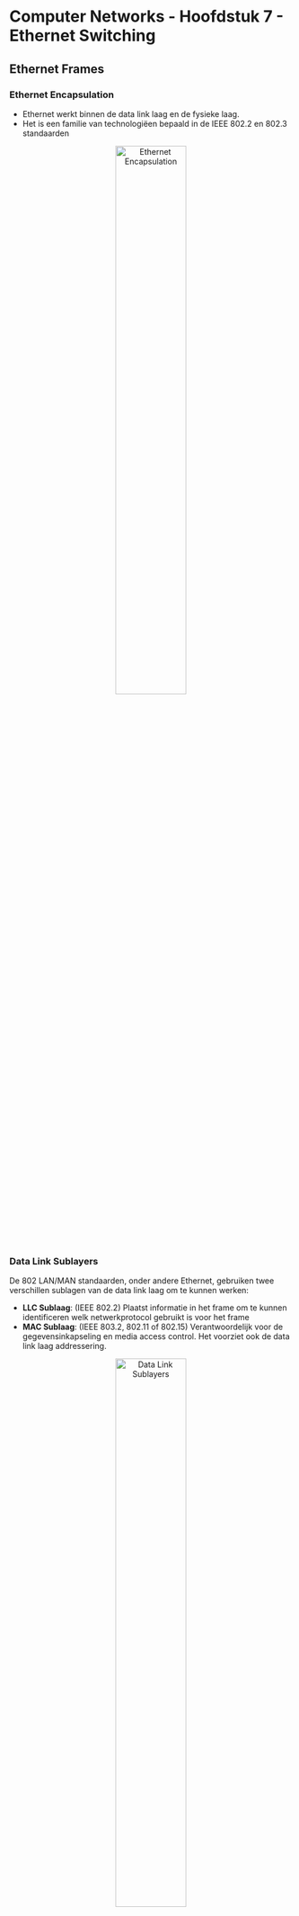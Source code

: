 # Computer Networks - Hoofdstuk 7 - Ethernet Switching

## Ethernet Frames

### Ethernet Encapsulation

- Ethernet werkt binnen de data link laag en de fysieke laag.
- Het is een familie van technologiëen bepaald in de IEEE 802.2 en 802.3 standaarden

<p align='center'><img src='src/ethernet_encapsulation.png' alt='Ethernet Encapsulation' width='50%'></p>

### Data Link Sublayers

De 802 LAN/MAN standaarden, onder andere Ethernet, gebruiken twee verschillen sublagen van de data link laag om te kunnen werken:
- **LLC Sublaag**: (IEEE 802.2) Plaatst informatie in het frame om te kunnen identificeren welk netwerkprotocol gebruikt is voor het frame
- **MAC Sublaag**: (IEEE 803.2, 802.11 of 802.15) Verantwoordelijk voor de gegevensinkapseling en media access control. Het voorziet ook de data link laag addressering. 

<p align='center'><img src='src/ethernet_frames_sublayers.png' alt='Data Link Sublayers' width='50%'></p>

### MAC Sublayer

#### Gegevensinkapseling

IEEE 802.3 gegevensinkapseling bevat:
- **Ethernet frame**: De interne structuur van het Ethernet frame
- **Ethernet Addressing**: Het Ethernet frame bevat zowel het MAC adres van de bron als van de bestemming om het frame van de ene Ethernet NIC naar de andere Ethernet NIC op hetzelfde LAN te leveren.
- **Ethernet Error detection**: Het Ethernet frame bevat een *frame check sequence (FCS)* trailer die gebruikt wordt voor foutdetectie.

#### Media Access

- De IEEE 802.3 MAC sublaag bevat de specificaties voor verschillende Ethernet communicatie standaarden over verschillende type media, zoals koper en fiber.
- Legacy Ethernet gebruikt een bus topologie of hubs, het is een gedeeld, half-duplex medium. Ethernet over a **half-duplex medium** gebruikt een contention-based access method, *carrier sense multiple access/collision detection (CSMA/CD)*
- Ethernet LAN's vandaag gebruiken switches die in full-duplex mode werken. *Full-duplex communicaties met Ethernet switches hebben geen access control dmv. CSMA/CD nodig*

### Ethernet Frame Fields

- De **minimum** grootte van een Ethernet Frame is *64 bytes* en de **maximum** grootte is *1518 bytes*.
- Elk frame kleiner dan 64 bytes wordt aanschouwdt als een **collision fragment** of een **runt frame** en worden automatisch weggegooid. Frames groter dan 1518 bytes worden aanschouwdt als **jumbo** of **baby giant frames**
- *Als de grootte van het frame kleiner is als het minimum of groter als het maximum, dan zal het ontvangende toestel het frame **weggooien***. Weggegooide frames zijn vaak het resultaat van collisions of ongewilde signalen. Ze worden aanzien als **ongeldig**. Jumbo frames worden vaak wel nog ondersteund door de meeste Fast Ethernet en Gigabit Ethernet switches en NIC's.

<p align='center'><img src='src/ethernet_frames_sizes.png' alt='Grootte verdeling Ethernet Frames' width='50%'></p>

## Ethernet MAC Address

- Een **Ethernet MAC address** bestaat uit een 48-bit binaire waarde, uitgedrukt in 12 hexadecimale waarden.
- Deze kunnen weergegeven worden op verschillende hexadecimale notaties; 0x73, 73H, 73<sub>16</sub>

- In een Ethernet LAN zijn alle netwerk toestellen verbonden met hetzelfde gedeelde medium. MAC adressering zorgt ervoor dat de toestellen geïdentificeerd kunnen worden op het niveau van de data link laag van het OSI model.
- Alle MAC adressen zijn uniek voor het Ethernet toestel of de Ethernet interface. Om dit te garanderen moeten alle verkopers die Ethernet toestellen verkopen zich registreren bij de IEEE en krijgen ze een unieke 6 hexadecimale code (24-bit, 3 bytes), nl. **organizationally unique identifier (OUI)**
- Een Ethernet MAC address bestaat uit een 6 hexadecimale vendor OUI gevolgd door een 6 hexadecimale waarde toegewezen door de vendor.


<p align='center'><img src='src/ethernet_mac_hex_value.png' alt='Ethernet MAC Address' width='50%'></p>

### Frame Processing

- Wanneer een toestel een bericht doorstuurd ofer een Ethernet Netwerk zal de Ethernet header een bron en bestemming MAC adres bevatten.
- Wanneer een NIC het Ethernet frame ontvangt, zal het eerst het bestemmings MAC adres onderzoeken om te kijken of dit overeenkomt met het MAC adres dat is opgeslagen in het RAM-geheugen. Als er geen match is wordt het frame weggegooid. Is er een match dan gaan we verder op de OSI-lagen.

>Ethernet NIC's aanvaarden frames met als bestemmings MAC adres een broadcast of een multicast waarvan de host een lid is.

- Elk toestel dat een bron of een bestemming van een Ethernet frame is, zal een Ethernet NIC hebben, en daarom een MAC adres. (workstations, servers, printers, mobiele toestellen, routers)

>[!important]
>Het bestemmings MAC-adres zal eerst staan in het frame (voor juist de controle)

<p align='center'><img src='src/ethernet_frames_processing.png' alt='Ethernet Frame Processing' width='50%'></p>

### Unicast MAC Address

In Ethernet zijn er verschillende MAC adressen die gebruikt worden voor Laag 2 unicast, broadcast en multicast.

- Een **unicast MAC adres** is een uniek adres dat gebruik wordt wanneer een frame verstuurd wordt van een single transmitting device naar een single destination device.
- Het proces dat een bron host gebruikt om te achterhalen welk bestemmings MAC adres bij een IPv4 adres hoort noemen we het **Address Resolution Protocol (ARP)**. Het proces gebruikt om het MAC adres dat bij een IPv6 adres hoort te achterhalen noemen we **Neighbor Discovery (ND)**.

>Het bron MAC adres moet steeds een unicast adres zijn.

<p align='center'><img src='src/ethernet_unicast.png' alt='Ethernet Unicast MAC address' width='50%'></p>


### Broadcast MAC address

Een **Ethernet broadcast frame** wordt ontvangen en verwerkt door elk toestel op het Ethernet LAN. 

- Het heeft een bestemmings MAC adres van `FF-FF-FF-FF-FF-FF`
- Het wordt overspoeld vanuit alle Ethernet-switchpoorten behalve de inkomende poort. Het wordt niet doorgestuurd door een router.
- Als de ingekapselde gegevens een IPv4 broadcast pakket is, betekent dit dat het pakket een bestemmings IPv4 adres bevat dat allemaal enen (1s) heeft in het host gedeelte. Deze nummering in het adres betekent dat alle hosts op dat lokale netwerk (broadcast domein) het pakket zullen ontvangen en verwerken.

<p align='center'><img src='src/ethernet_broadcast.png' alt='Ethernet Unicast MAC address' width='50%'></p>

### Multicast MAC Address

Een **Ethernet multicast frame** wordt ontvangen en verwerkt door een groep van toestellen die behoren tot dezelfde multicast groep.

- Er is een bestemmings-MAC-adres van 01-00-5E wanneer de ingekapselde gegevens een IPv4 multicast-pakket zijn en een bestemmings-MAC-adres van 33-33 wanneer de ingekapselde gegevens een IPv6 multicast-pakket zijn.
- Er zijn andere gereserveerde multicast bestemmings-MAC-adressen voor wanneer de ingekapselde gegevens geen IP zijn, zoals Spanning Tree Protocol (STP).
- Het wordt overspoeld vanuit alle Ethernet-switchpoorten behalve de inkomende poort, tenzij de switch is geconfigureerd voor multicast snooping. Het wordt niet doorgestuurd door een router, tenzij de router is geconfigureerd om multicastpakketten te routeren.
- Omdat multicast adressen een groep adressen vertegenwoordigen (soms een hostgroep genoemd), kunnen ze alleen worden gebruikt als bestemming van een pakket. De bron zal altijd een unicast adres zijn.
- Net als bij de unicast- en broadcastadressen heeft het multicast IP-adres een bijbehorend multicast MAC-adres nodig.

<p align='center'><img src='src/ethernet_multicast.png' alt='Ethernet Unicast MAC address' width='50%'></p>

## The MAC Address Table

### Switch Fundamentals

- Een Laag 2 switch maakt gebruik van Laag 2 MAC adressen om forward beslissing te maken. De switch beseft niet welk gegevens protocol er zit in het gegevens gedeelte van het frame. (zoals een IPv4 pakket, IPv6 ND pakket, een ARP bericht)

    :arrow_right: De switch maakt zijn forwarding beslissingen enkel en alleen gebasseerd op de Laag 2 Ethernet MAC adressen.

- Een Ethernet switch bekijkt zijn **MAC adres tabel** om een doorstuur beslissing te nemen. (in tegenstelling to legacy ethernet hubs die de bits naar alle poorten, buiten de inkomende poort stuurden.)

- Wanneer men een switch aanzet is de MAC adres tabel leeg.

>[!note]
> De MAC adres tabel wordt soms ook de *content addressable memory (CAM) * tabel genoemd.

### Switch Learning and Forwarding

#### Learn - Onderzoek het MAC adres van de bron

Elke keer een frame binnenkomt op de switch wordt deze gecontroleerd op informatie waar we uit kunnen leren. Dit gebeurd door het bron MAC adres van het binnenkomende frame en de poort waarop het frame binnenkomt te onderzoeken. 

Indien het bron MAC adres nog niet bestaat wordt dit aan de tabel toegevoegd. (samen met het poortnummer).

Indien het bron MAC adres wel reeds bestaat, update de switch de **refresh timer**. Standaard behouden Ethernet switches een invoer (bv. MAC adres) voor 5 min in de tabel. 

>[!important]
> Indien het bron MAC adres reeds in de tabel staat, maar onder een andere poort, dan zal de switch dit aanschouwen als een nieuwe invoer. De vorige wordt vervangen en geupdate met het nieuwe poortnummer

<p align='center'><img src='src/switch_learning.png' alt='Switch Learning' width='50%'></p>

#### Forward - Vind het MAC adres van de bestemming

Indien het MAC adres van de bestemming een unicast adres is, dan zal de switch zoeken naar een match in MAC adres tabel tussen het bestemmings MAC adres in het frame en een reeds ingevoerd MAC adres in de tabel.

1. Bestemmings MAC adres **kan** gevonden worden in de tabel

    :arrow_right: Het frame wordt doorgestuurd naar de specifieke poort

2. Bestemmings MAC adres **kan niet** gevonden worden in de tabel

    :arrow_right: Het frame wordt doorgestuurd naar alle poorten, buiten de inkomende poort. (= *unkown unicast of flooding*)
    

>[!important]
> Indien het bestemmings MAC adres een broadcast, of een multicast adres is, zal het frame ook naar alle poorten buiten de inkomende poort "overspoeld" worden.

<p align='center'><img src='src/switch_forwarding.png' alt='Switch Forwarding' width='50%'></p>

### Filtering Frames

Een switch ontvangt verschillende frames van verschillende toestellen, de switch is instaat om zijn MAC adres tabel aan te vullen door het onderzoeken van elk bron MAC adres van een frame. Wanneer de MAC adres tabel een bron MAC adres bevat, kan het dit frame er uit filteren en doorsturen naar één enkele poort.

<p align='center'><img src='src/switch_filtering.png' alt='Switch filtering' width='50%'></p>

## Switch Speeds and Forwarding Methods

### Frame Forwarding Methods on Cisco Switches

Switches gebruiken een van volgende forwarding methodes voor het schakelen van gegevens tussen de netwerkpoorten:

- **Store-and-forward switching**: Deze methode ontvangt een volledig frame en berekent de CRC (= *Cyclic Redundancy Check*). Indien de CRC geldig is zal de switch het bestemmingsadres opzoeken, wat de uitgaande interface bepaald. Daarna wordt het frame door de correcte poort doorgestuurd.

    *Voordelen*:

    - Bepaalt of er fouten zijn alvorens het frame door te sturen
    - Als een fout gedetecteerd word, gooien we het frame weg
    - Het weggooien van een frame bespaard bandbreedte

- **Cut-through switching**: Bij deze methode reageert de switch van zodra het frame ontvangen is. Hij leest het minimaal aantal gegevens om net het bestemmingsadres te lezen en zo te kunnen bepalen naar welke poort hij het frame doorstuurd. De switch voert geen foutdetectie uit. Er zijn twee soorten:
    - **Fast-forward switching**: 
        - Biedt het laagste niveau van latentie door een frame onmiddellijk door te sturen na het lezen van het bestemmingsadres.
        -  Omdat fast-forward switching begint met doorsturen voordat het hele frame is ontvangen, kan het voorkomen dat frames met fouten worden doorgestuurd.
        - De bestemmings-NIC verwijdert het foutieve pakket bij ontvangst.
        - Fast-forward switching is de typische cut-through methode van switching.
    - **Fragment-free switching**:
        -  Een compromis tussen de hoge latency en hoge integriteit van store-and-forward switching en de lage latency en gereduceerde integriteit van fast-forward switching
        - De switch slaat de eerste 64 bytes op en voert daarop een fout-controle uit alvorens het door te sturen.
        - Meeste netwerkfouten en collisions bevinden zich in de eerste 64 bytes, dit garandeerd dat er geen collision heeft plaatsgevonden voor dat het frame wordt doorgestuurd.

>[!note]
>Store-and-forward switching is nodig voor Quality of Service (QoS) analyse op geconvergeerde netwerken waar frame classificatie voor verkeersprioritering nodig is. Voice over IP (VoIP) datastromen moeten bijvoorbeeld voorrang krijgen op web-browsing verkeer.

### Memory buffering on Switches

Een Ethernet switch kan verschillende buffering technieken gebruiken om een frame op te slaan voor het door te sturen, of wanneer de bestemmingspoort bezig is door opstropping.

<table>
<thead>
<th>Methode</th>
<th>Beschrijving</th>
</thead>
<tbody>
<tr>
<td>Port-based Memory</td>
<td>

- Frames worden opgeslagen in queues gelinkt aan specifiek inkomende en uitgaande poorten
- Een frame wordt enkel doorgestuurd naar een uitgaande poort wanneer de voorgaande frames in de queue succesvol doorgestuurd zijn.
- Het kan gebeuren dat één enkel frame de volledige queue tegenhoud door een bestemmingspoort die bezig is
- Deze vertraging gebeurd ookal kunnen de frames doorgestuurd naar openstaande bestemmingspoorten

</td>
</tr>
<tr>
<td>Shared memory</td>
<td>

- Alle frames worden in een memory buffer gedeponeert die gedeeld wordt door alle switchpoorten. Het aantal geheugen nodig voor een poort wordt dynamisch toegewezen.
- De frames in de buffer worden dynamisch gelinkt aan een bestemmingspoort en staan dus toe een pakket te ontvangen van de ene poort en door te sturen naar een andere poort, dit zonder het door te sturen naar een andere queue.

>**Voordeel**: staat toe grotere frames door te sturen met minder dropped frames. Dit is belangrijk bij asymmetrisch schakelen dat verschillende gegevenssnelheden op verschillende poorten toelaat. Daarom kan er meer bandbreedte toegewezen worden aan bepaalde poorten (bv. serverpoort).

</td>
</tr>
</tbody>
</table>

### Duplex and Speed Settings

Basis instellingen voor elke poort op een switch: **bandbreedte (snelheid)** en **duplex**

>[!important]
>Het is belangrijk dat de bandbreedte en de duplex instellingen matchen tussen de switch poort en de verbonden toestellen

Er zijn twee verschillende duplex instellingen die gebruikt kunnen worden voor communicatie op een Ethernet netwerk:
- **Full-duplex**: beide einden van de verbinding kunnen tegelijk versturen en ontvangen
- **Half-duplex**: één enkel uiteinde kan tegelijk versturen of ontvangen

**Autonegotiation** is een optionele functie die op de meeste Ethernet-switches en NIC's te vinden is. Hiermee kunnen twee apparaten automatisch onderhandelen over de beste snelheid en duplexmogelijkheden.

>[!important]
> Gigabit Ethernet poorten werken enkel in full-duplex

<p align='center'><img src='src/switch_autonegotiation.png' alt='Autonegotiation' width='50%'></p>

- **Duplex mismatch** is één van de meest voorkomende oorzaken van prestatieproblemen op 10/100 Mbps Ethernetverbindingen. Het treedt op wanneer één poort op de link op half-duplex werkt terwijl de andere poort op full-duplex werkt.
- Kan voorkomen wanneer een van beide poorten op een link gereset worden, en het autonegotiation proces niet resulteert in dezelfde configuratie voor beide link partners.
- Het kan ook voorkomen wanneer men vergeet een van beide kanten te configureren. 

>[!note]
> Beide kanten in een link zouden autonegotiation ingeschakeld of beide uitgeschakeld hebben

>[!note]
> **Best practise**: Ethernet switch poorten configureren als full duplex

### Auto-MDIX

Voor verbindingen tussen apparaten was vroeger een crossover- of straight-through-kabel nodig. Welk type kabel nodig was, hing af van het type apparaten dat met elkaar verbonden was.

>[!important]
> Een directe verbinding tussen een router en een host heeft nog steeds een cross-over verbinding nodig

De meeste switches ondersteunen nu de **automatic medium-dependent interface crossover (auto-MDIX)**. Wanneer deze ingeschakeld is detecteert de switch automatisch welke kabel aangesloten is en configureert hij de interfaces zoals verwacht.

:arrow_right: auto-MDIX staat aan by default maar kan uitgeschakeld worden (kan opnieuw ingeschakeld worden door `mdix auto` commando)

>[!note]
> **Best practise**: Gebruik steeds het correcte kabeltype en vertrouw niet op auto-mdix

<p align='center'><img src='src/auto_mdix_correct_kabel_gebruik.png' alt='' width='50%'></p>
